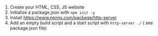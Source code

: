 1. Create your HTML, CSS, JS website
2. Initialize a package.json with ```npm init -y```
3. Install https://www.npmjs.com/package/http-server
4. Add an empty build script and a start script with ```http-server ./``` ( see package.json file)
